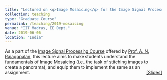 ```yaml
---
title: "Lectured on <q>Image Mosaicing</q> for the Image Signal Processing Course"
collection: teaching
type: "Graduate Course"
permalink: /teaching/2019-mosaicing
venue: "IIT Madras, EE Dept."
date: 2019-06-06
location: "India"
---
```

<p style="text-align:left;">
   As a part of the <a href="http://www.ee.iitm.ac.in/2015/03/image-signal-processing-ee5175/">Image Signal Processing Course</a> offered by <a href="http://www.ee.iitm.ac.in/~raju/">Prof. A. N. Rajagopalan</a>, this lecture aims to make students understand the fundamentals of Image Mosaicing (i.e., the task of stitching images to create a panorama), and equip them to implement the same as an assignment.
    <span style="float:right;">
         <a href="https://drive.google.com/open?id=1uvQnEP1HnGXaiVIYWqMBPQG4lwSdExw4">&#91;Slides&#93;</a>  
    </span>
</p>

